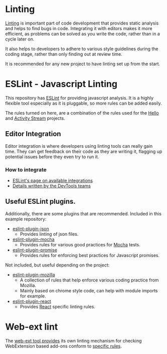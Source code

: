 # Linting

[Linting](http://en.wikipedia.org/wiki/Lint_(software)) is important part of
code development that provides static analysis and helps to find bugs in code.
Integrating it with editors makes it more efficient, as problems can be solved
as you write the code, rather than in a cycle later on.

It also helps to developers to adhere to various style guidelines during the
coding stage, rather than only finding out at review time.

It is recommended for any new project to have linting set up from the start.

# ESLint - Javascript Linting

This repository has [ESLint](http://eslint.org) for providing javascript
analysis. It is a highly flexible tool especially as it is pluggable, so more
rules can be added easily.

The rules turned on here, are a combination of the rules used for the
[Hello](https://github.com/mozilla/loop) and
[Activity Stream](https://github.com/mozilla/activity-stream/) projects.

## Editor Integration

Editor integration is where developers using linting tools can really gain time.
They can get feedback on their code as they are writing it, flagging up potential
issues before they even try to run it.

### How to integrate

* [ESLint's page on available integrations](http://eslint.org/docs/user-guide/integrations)
* [Details written by the DevTools teams](https://wiki.mozilla.org/DevTools/CodingStandards#Running_ESLint_in_SublimeText)

## Useful ESLint plugins.

Additionally, there are some plugins that are recommended. Included in this example
repository:

* [eslint-plugin-json](https://www.npmjs.com/package/eslint-plugin-json)
  * Provides linting of json files.
* [eslint-plugin-mocha](https://www.npmjs.com/package/eslint-plugin-mocha)
  * Provides rules for various good practices for [Mocha](https://mochajs.org/)
    tests.
* [eslint-plugin-promise](https://www.npmjs.com/package/eslint-plugin-promise)
  * Provides rules for enforcing best practices for Javascript promises.

Not included, but useful depending on the project:

* [eslint-plugin-mozilla](https://www.npmjs.com/package/eslint-plugin-mozilla)
  * A collection of rules that help enforce various coding practice from Mozilla.
  * Mainly based on chrome style code, can help with module imports for example.
* [eslint-plugin-react](https://www.npmjs.com/package/eslint-plugin-react)
  * Provides [React](https://facebook.github.io/react/) specific linting rules.

# Web-ext lint

The [web-ext tool provides](https://developer.mozilla.org/en-US/Add-ons/WebExtensions/web-ext_command_reference#web-ext_lint)
its own linting mechanism for checking WebExtension based add-ons conform to
[specific rules](http://mozilla.github.io/addons-linter/).
